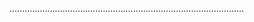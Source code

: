 .............................................................................................
 <br>
 <br>
 <br>